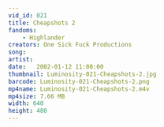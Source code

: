 ```yaml
---
vid_id: 021
title: Cheapshots 2
fandoms:
    - Highlander
creators: One Sick Fuck Productions
song: 
artist: 
date:   2002-01-12 11:00:00
thumbnail: Luminosity-021-Cheapshots-2.jpg
barcode: Luminosity-021-Cheapshots-2.png
mp4name: Luminosity-021-Cheapshots-2.m4v
mp4size: 7.66 MB
width: 640
height: 480
---
```



